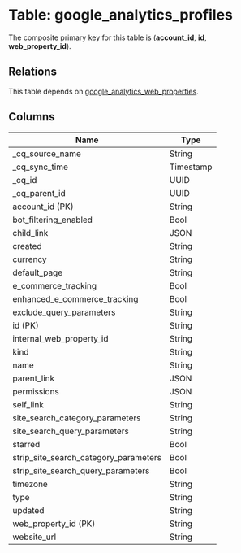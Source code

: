 # Table: google_analytics_profiles

The composite primary key for this table is (**account_id**, **id**, **web_property_id**).

## Relations

This table depends on [google_analytics_web_properties](google_analytics_web_properties.md).

## Columns

| Name          | Type          |
| ------------- | ------------- |
|_cq_source_name|String|
|_cq_sync_time|Timestamp|
|_cq_id|UUID|
|_cq_parent_id|UUID|
|account_id (PK)|String|
|bot_filtering_enabled|Bool|
|child_link|JSON|
|created|String|
|currency|String|
|default_page|String|
|e_commerce_tracking|Bool|
|enhanced_e_commerce_tracking|Bool|
|exclude_query_parameters|String|
|id (PK)|String|
|internal_web_property_id|String|
|kind|String|
|name|String|
|parent_link|JSON|
|permissions|JSON|
|self_link|String|
|site_search_category_parameters|String|
|site_search_query_parameters|String|
|starred|Bool|
|strip_site_search_category_parameters|Bool|
|strip_site_search_query_parameters|Bool|
|timezone|String|
|type|String|
|updated|String|
|web_property_id (PK)|String|
|website_url|String|